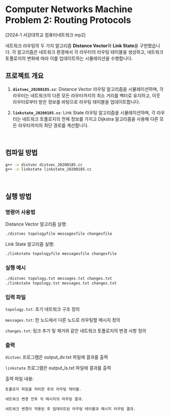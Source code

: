# Computer Networks Machine Problem 2: Routing Protocols 

[2024-1 서강대학교 컴퓨터네트워크 mp2]

네트워크 라우팅의 두 가지 알고리즘 **Distance Vector**와 **Link State**을 구현했습니다. 각 알고리즘은 네트워크 환경에서 각 라우터의 라우팅 테이블을 생성하고, 네트워크 토폴로지의 변화에 따라 이를 업데이트하는 시뮬레이션을 수행합니다.

## 프로젝트 개요


1. **`distvec_20200185.cc`**: Distance Vector 라우팅 알고리즘을 시뮬레이션하며, 각 라우터는 네트워크의 다른 모든 라우터까지의 최소 거리를 벡터로 유지하고, 이웃 라우터로부터 받은 정보를 바탕으로 라우팅 테이블을 업데이트합니다.

2. **`linkstate_20200185.cc`**: Link State 라우팅 알고리즘을 시뮬레이션하며, 각 라우터는 네트워크 토폴로지의 전체 정보를 가지고 Dijkstra 알고리즘을 사용해 다른 모든 라우터까지의 최단 경로를 계산합니다.

<br>

## 컴파일 방법
```bash
g++ -o distvec distvec_20200185.cc
g++ -o linkstate linkstate_20200185.cc
```

<br>

## 실행 방법


### 명령어 사용법

Distance Vector 알고리즘 실행:
```bash
./distvec topologyfile messagesfile changesfile
```

Link State 알고리즘 실행:

```bash
./linkstate topologyfile messagesfile changesfile
```

### 실행 예시
```bash
./distvec topology.txt messages.txt changes.txt
./linkstate topology.txt messages.txt changes.txt
```

### 입력 파일
`topology.txt`: 초기 네트워크 구조 정의

`messages.txt`: 한 노드에서 다른 노드로 라우팅할 메시지 정의

`changes.txt`: 링크 추가 및 제거와 같은 네트워크 토폴로지의 변경 사항 정의


### 출력
`distvec` 프로그램은 output_dv.txt 파일에 결과를 출력

`linkstate` 프로그램은 output_ls.txt 파일에 결과를 출력


출력 파일 내용:
```
토폴로지 파일을 처리한 후의 라우팅 테이블.

네트워크 변경 전후 각 메시지의 라우팅 결과.

네트워크 변경이 적용된 후 업데이트된 라우팅 테이블과 메시지 라우팅 결과.
```
